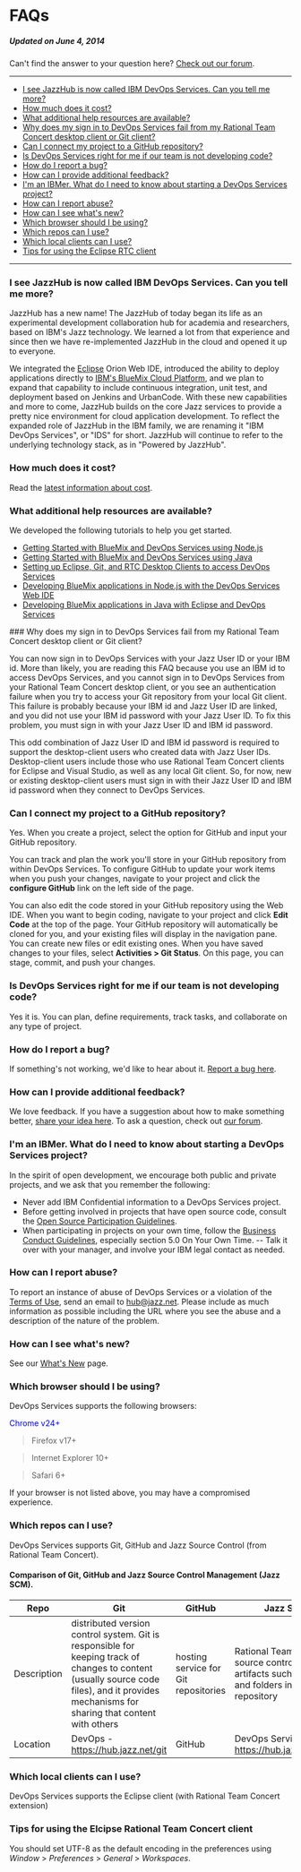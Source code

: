 # FAQs
##### Updated on June 4, 2014

Can't find the answer to your question here? [Check out our forum](https://www.ibmdw.net/answers?community=jazzhub).
____

-   [I see JazzHub is now called IBM DevOps Services. Can you tell me
    more?](#q1)
-   [How much does it cost?](#q2)
-   [What additional help resources are available?](#q17)
-   [Why does my sign in to DevOps Services fail from my Rational Team
    Concert desktop client or Git client?](#rtcgit)
-   [Can I connect my project to a GitHub repository?](#git)
-   [Is DevOps Services right for me if our team is not developing
    code?](#q5)
-   [How do I report a bug?](#q7)
-   [How can I provide additional feedback?](#q8)
-   [I'm an IBMer. What do I need to know about starting a DevOps
    Services project?](#ibmer)
-   [How can I report abuse?](#q18)
-   [How can I see what's new?](#q19)
-   [Which browser should I be using?](#q20)
-   [Which repos can  I use?](#q21)
-   [Which local clients can I use?](#q22)
-   [Tips for using the Eclipse RTC client](#rtc)

____

<a name="q1"></a>
### I see JazzHub is now called IBM DevOps Services. Can you tell me more? 

JazzHub has a new name! The JazzHub of today began its life as an experimental development collaboration hub for academia and researchers, based on IBM's Jazz technology. We learned a lot from that experience and since then we have re-implemented JazzHub in the cloud and opened it up to everyone.

We integrated the [Eclipse](http://eclipse.org/ "Eclipse") Orion Web IDE, introduced the ability to deploy applications directly to [IBM's BlueMix Cloud Platform](https://ace.ng.bluemix.net/ "BlueMix"), and we
plan to expand that capability to include continuous integration, unit test, and deployment based on Jenkins and UrbanCode. With these new capabilities and more to come, JazzHub builds on the core Jazz services to provide a pretty nice environment for cloud application development. To reflect the expanded role of JazzHub in the IBM family, we are renaming it "IBM DevOps Services", or "IDS" for short. JazzHub will continue to refer to the underlying technology stack, as in "Powered by JazzHub".

<a name="q2"></a>
### How much does it cost?

Read the [latest information about cost](/learn/cost).

<a name="q17"></a>
### What additional help resources are available? 

We developed the following tutorials to help you get started.

- [Getting Started with BlueMix and DevOps Services using Node.js](/tutorials/jazzeditor)
- [Getting Started with BlueMix and DevOps Services using Java](/tutorials/jazzeditorjava)
- [Setting up Eclipse, Git, and RTC Desktop Clients to access DevOps Services](/tutorials/clients)
- [Developing BlueMix applications in Node.js with the DevOps Services Web IDE](/tutorials/jazzweb)
- [Developing BlueMix applications in Java with Eclipse and DevOps Services](/tutorials/jazzrtc)

<a name="rtcgit"></a>### Why does my sign in to DevOps Services fail from my Rational Team Concert desktop client or Git client? 

You can now sign in to DevOps Services with your Jazz User ID or your IBM id. More than likely, you are reading this FAQ because you use an IBM id to access DevOps Services, and you cannot sign in to DevOps Services from your Rational Team Concert desktop client, or you see an authentication failure when you try to access your Git repository from your local Git client. This failure is probably because your IBM id and Jazz User ID are linked, and you did not use your IBM id password with your Jazz User ID. To fix this problem, you must sign in with your Jazz User ID and IBM id password.

This odd combination of Jazz User ID and IBM id password is required to support the desktop-client users who created data with Jazz User IDs. Desktop-client users include those who use Rational Team Concert clients for Eclipse and Visual Studio, as well as any local Git client. So, for now, new or existing desktop-client users must sign in with their Jazz User ID and IBM id password when they connect to DevOps Services.

<a name="git"></a>
### Can I connect my project to a GitHub repository? 

Yes. When you create a project, select the option for GitHub and input your GitHub repository.

You can track and plan the work you'll store in your GitHub repository from within DevOps Services. To configure GitHub to update your work items when you push your changes, navigate to your project and click the **configure GitHub** link on the left side of the page.

You can also edit the code stored in your GitHub repository using the Web IDE. When you want to begin coding, navigate to your project and click **Edit Code** at the top of the page. Your GitHub repository will automatically be cloned for you, and your existing files will display in the navigation pane. You can create new files or edit existing ones. When you have saved changes to your files, select **Activities \> Git Status**. On this page, you can stage, commit, and push your changes.

<a name="q5"></a>
### Is DevOps Services right for me if our team is not developing code? 

Yes it is. You can plan, define requirements, track tasks, and collaborate on any type of project.

<a name="q7"></a>
### How do I report a bug? 

If something's not working, we'd like to hear about it. [Report a bug here](https://hub.jazz.net/ccm01/web/projects/srich%20%7C%20JazzHub#action=com.ibm.team.dashboard.viewDashboard).

<a name="q8"></a>
### How can I provide additional feedback?

We love feedback. If you have a suggestion about how to make something better, [share your idea here](https://hub.jazz.net/ccm01/web/projects/srich%20%7C%20JazzHub#action=com.ibm.team.dashboard.viewDashboard).
To ask a question, check out [our forum](https://www.ibmdw.net/answers?community=jazzhub).

<a name="ibmer"></a>
### I'm an IBMer. What do I need to know about starting a DevOps Services project? 

In the spirit of open development, we encourage both public and private
projects, and we ask that you remember the following:

- Never add IBM Confidential information to a DevOps Services project. 
- Before getting involved in projects that have open source code, consult the [Open Source Participation Guidelines](https://w3-connections.ibm.com/wikis/home?lang=en-us#!/wiki/W783ba5fa6c1a_40b3_945a_07d0eb0115bd).
- When participating in projects on your own time, follow the [Business Conduct Guidelines](http://w3-03.ibm.com/ibm/documents/corpdocweb.nsf/ContentDocsByTitle/Business+Conduct+Guidelines), especially section 5.0 On Your Own Time. -- Talk it over with your manager, and involve your IBM legal contact
  as needed.

<a name="q18"></a>
### How can I report abuse? 

To report an instance of abuse of DevOps Services or a violation of the
[Terms of Use](/terms), send an email to [hub@jazz.net](mailto:hub@jazz.net?subject=Reporting%20abuse%20of%20Jazzhub&body=Please%20include%20the%20following%20information:%0D%0A%0D%0A%20-%20Your%20email%20address:%0D%0A%20-%20The%20URL(s)%20where%20you%20observed%20abuse%20on%20Jazzhub:%0D%0A%20-%20Any%20other%20details%20you%20feel%20could%20help%20in%20our%20investigation%20of%20this%20issue:%0D%0A%0D%0AThank%20you%20for%20your%20report,%0D%0A%0D%0AThe%20JazzHub%20Team). Please include as much information as possible including the URL where you see the abuse and a description of the nature of the problem.

<a name="q19"></a>
### How can I see what's new?

See our [What's New](/whatsnew) page.

<a name="q20"></a>
### Which browser should I be using? 

DevOps Services supports the following browsers:

<span style="color:blue">Chrome v24+ </span>

> Firefox v17+

> Internet Explorer 10+

> Safari 6+

If your browser is not listed above, you may have a compromised experience.

<a name="q21"></a>
### Which repos can  I use? 

DevOps Services supports Git, GitHub and Jazz Source Control (from Rational Team Concert).

#### Comparison of Git, GitHub and Jazz Source Control Management (Jazz SCM).

| Repo | Git | GitHub | Jazz SCM |
|-----|-----|---------|--------|
| Description | distributed version control system. Git is responsible for keeping track of changes to content (usually source code files), and it provides mechanisms for sharing that content with others | hosting service for Git repositories | Rational Team Concert source control stores artifacts such as files and folders in the Jazz repository |
| Location | DevOps  - https://hub.jazz.net/git | GitHub | DevOps Services site https://hub.jazz.net/ccm |

<a name="q22"></a>
### Which local clients can I use? 

DevOps Services supports the Eclipse client (with Rational Team Concert extension) 

<a name="rtc"></a>
### Tips for using the Elcipse Rational Team Concert client 

You should set UTF-8 as the default encoding in the preferences using *Window* > *Preferences* > *General* > *Workspaces*.